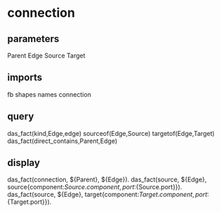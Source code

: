 # connection
## parameters
  Parent
  Edge
  Source
  Target
## imports
  fb
  shapes
  names
  connection
## query
  das_fact(kind,Edge,edge)
  sourceof(Edge,Source)
  targetof(Edge,Target)
  das_fact(direct_contains,Parent,Edge)
## display
das_fact(connection, ${Parent}, ${Edge}).
das_fact(source, ${Edge}, source{component:${Source.component},port:${Source.port}}).
das_fact(source, ${Edge}, target{component:${Target.component},port:${Target.port}}).

